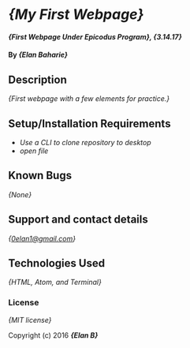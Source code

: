 # _{My First Webpage}_

#### _{First Webpage Under Epicodus Program}, {3.14.17}_

#### By _**{Elan Baharie}**_

## Description

_{First webpage with a few elements for practice.}_

## Setup/Installation Requirements

* _Use a CLI to clone repository to desktop_
* _open file_

## Known Bugs

_{None}_

## Support and contact details

_{0elan1@gmail.com}_

## Technologies Used

_{HTML, Atom, and Terminal}_

### License

*{MIT license}*

Copyright (c) 2016 **_{Elan B}_**

